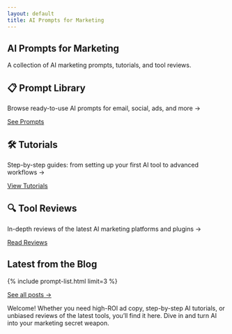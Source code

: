 ```yaml
---
layout: default
title: AI Prompts for Marketing
---
```


<section class="hero">
  <h1>AI Prompts for Marketing</h1>
  <p class="tagline">A collection of AI marketing prompts, tutorials, and tool reviews.</p>
</section>

<section class="overview">
  <article>
    <h2>📋 Prompt Library</h2>
    <p>Browse ready-to-use AI prompts for email, social, ads, and more →</p>
    <a class="btn" href="/prompt-library/">See Prompts</a>
  </article>

  <article>
    <h2>🛠 Tutorials</h2>
    <p>Step-by-step guides: from setting up your first AI tool to advanced workflows →</p>
    <a class="btn" href="/tutorials/">View Tutorials</a>
  </article>

  <article>
    <h2>🔍 Tool Reviews</h2>
    <p>In-depth reviews of the latest AI marketing platforms and plugins →</p>
    <a class="btn" href="/tool-reviews/">Read Reviews</a>
  </article>
</section>

<section class="latest-posts">
  <h2>Latest from the Blog</h2>
  {% include prompt-list.html limit=3 %}
  <p><a href="/blog/">See all posts →</a></p>
</section>

<p>Welcome! Whether you need high-ROI ad copy, step-by-step AI tutorials, or unbiased reviews of the latest tools, you’ll find it here. Dive in and turn AI into your marketing secret weapon.</p>
